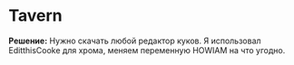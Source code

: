 # Tavern

**Решение:**
Нужно скачать любой редактор куков. Я использовал EditthisCooke для хрома, меняем переменную HOWIAM на что угодно.